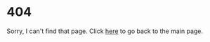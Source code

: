
# 404

Sorry, I can't find that page.
Click [here](jelmerp.github.io/gh-pages-test) to go back to the main page.

